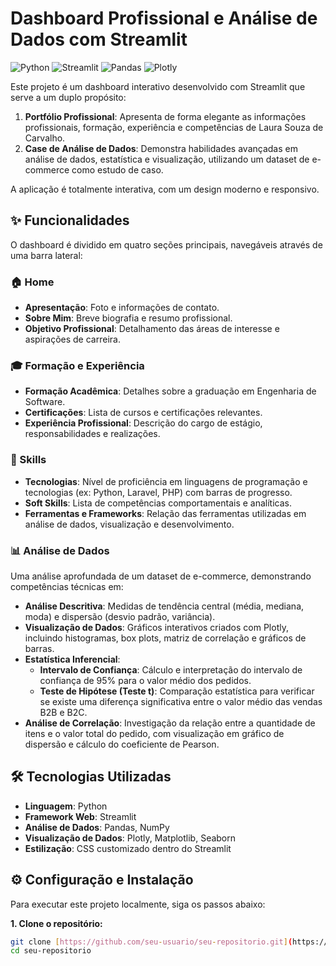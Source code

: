 # Dashboard Profissional e Análise de Dados com Streamlit

![Python](https://img.shields.io/badge/Python-3.9%2B-blue.svg)
![Streamlit](https://img.shields.io/badge/Streamlit-1.30%2B-ff69b4.svg)
![Pandas](https://img.shields.io/badge/Pandas-2.0%2B-yellow.svg)
![Plotly](https://img.shields.io/badge/Plotly-5.15%2B-purple.svg)

Este projeto é um dashboard interativo desenvolvido com Streamlit que serve a um duplo propósito:
1.  **Portfólio Profissional**: Apresenta de forma elegante as informações profissionais, formação, experiência e competências de Laura Souza de Carvalho.
2.  **Case de Análise de Dados**: Demonstra habilidades avançadas em análise de dados, estatística e visualização, utilizando um dataset de e-commerce como estudo de caso.

A aplicação é totalmente interativa, com um design moderno e responsivo.

## ✨ Funcionalidades

O dashboard é dividido em quatro seções principais, navegáveis através de uma barra lateral:

### 🏠 Home
- **Apresentação**: Foto e informações de contato.
- **Sobre Mim**: Breve biografia e resumo profissional.
- **Objetivo Profissional**: Detalhamento das áreas de interesse e aspirações de carreira.

### 🎓 Formação e Experiência
- **Formação Acadêmica**: Detalhes sobre a graduação em Engenharia de Software.
- **Certificações**: Lista de cursos e certificações relevantes.
- **Experiência Profissional**: Descrição do cargo de estágio, responsabilidades e realizações.

### 💼 Skills
- **Tecnologias**: Nível de proficiência em linguagens de programação e tecnologias (ex: Python, Laravel, PHP) com barras de progresso.
- **Soft Skills**: Lista de competências comportamentais e analíticas.
- **Ferramentas e Frameworks**: Relação das ferramentas utilizadas em análise de dados, visualização e desenvolvimento.

### 📊 Análise de Dados
Uma análise aprofundada de um dataset de e-commerce, demonstrando competências técnicas em:
- **Análise Descritiva**: Medidas de tendência central (média, mediana, moda) e dispersão (desvio padrão, variância).
- **Visualização de Dados**: Gráficos interativos criados com Plotly, incluindo histogramas, box plots, matriz de correlação e gráficos de barras.
- **Estatística Inferencial**:
    - **Intervalo de Confiança**: Cálculo e interpretação do intervalo de confiança de 95% para o valor médio dos pedidos.
    - **Teste de Hipótese (Teste t)**: Comparação estatística para verificar se existe uma diferença significativa entre o valor médio das vendas B2B e B2C.
- **Análise de Correlação**: Investigação da relação entre a quantidade de itens e o valor total do pedido, com visualização em gráfico de dispersão e cálculo do coeficiente de Pearson.

## 🛠️ Tecnologias Utilizadas

- **Linguagem**: Python
- **Framework Web**: Streamlit
- **Análise de Dados**: Pandas, NumPy
- **Visualização de Dados**: Plotly, Matplotlib, Seaborn
- **Estilização**: CSS customizado dentro do Streamlit

## ⚙️ Configuração e Instalação

Para executar este projeto localmente, siga os passos abaixo:

**1. Clone o repositório:**
```bash
git clone [https://github.com/seu-usuario/seu-repositorio.git](https://github.com/seu-usuario/seu-repositorio.git)
cd seu-repositorio
